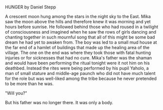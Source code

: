 HUNGER by Daniel Stepp


A crescent moon hung among the stars in the night sky to the East. Mika saw the 
moon above the hills and therefore knew it was morning and yet hours before sunrise. 
He followed behind those who had roused in a twilight of consciousness and imagined 
when he saw the rows of girls dancing and chanting together in such mournful song 
that all of this might be some bad dream he had yet to awaken from. The boy was led 
to a small mud house at the far end of a hamlet of buildings that made up the healing 
area of the village. The one on the end was where they took those with fatal hunting 
injuries or for sicknesses that had no cure. Mika's father was the shaman and would 
have been performing the ritual tonight were it not him on his deathbed. Instead 
the rites were being performed by his pupil Yaholo, a man of small stature and 
middle-age paunch who did not have much talent for the role but was well-liked 
among the tribe because he never pretended to be more than he was.

"Will you?"

But his father was no longer there. It was only a body.
